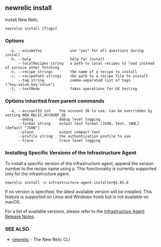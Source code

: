 ## newrelic install

Install New Relic.

```
newrelic install [flags]
```

### Options

```
  -y, --assumeYes             use "yes" for all questions during install
  -h, --help                  help for install
      --localRecipes string   a path to local recipes to load instead of service other fetching
  -n, --recipe strings        the name of a recipe to install
  -c, --recipePath strings    the path to a recipe file to install
      --tag string            comma-separated list of tags ("key:value,key:value")
  -t, --testMode              fakes operations for UX testing
```

### Options inherited from parent commands

```
  -a, --accountId int    the account ID to use. Can be overridden by setting NEW_RELIC_ACCOUNT_ID
      --debug            debug level logging
      --format string    output text format [JSON, Text, YAML] (default "JSON")
      --plain            output compact text
      --profile string   the authentication profile to use
      --trace            trace level logging
```

### Installing Specific Versions of the Infrastructure Agent

To install a specific version of the infrastructure agent, append the version number to the recipe name using `@`. This functionality is currently supported only for the infrastructure agent.
```
newrelic install -n infrastructure-agent-installer@1.65.0
```

If no version is specified, the latest available version will be installed. This feature is supported on Linux and Windows hosts but is not available on macOS.

For a list of available versions, please refer to the [Infrastructure Agent Release Notes](https://docs.newrelic.com/docs/release-notes/infrastructure-release-notes/infrastructure-agent-release-notes/).

### SEE ALSO

- [newrelic](newrelic.md) - The New Relic CLI
